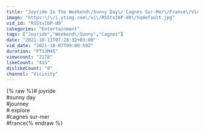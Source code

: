 ```yaml
---
title: "Joyride In The Weekend\/Sunny Day\/ Cagnes Sur-Mer\/France\/Vicinity"
image: "https:\/\/i.ytimg.com\/vi\/RS5txI6P-d0\/hqdefault.jpg"
vid_id: "RS5txI6P-d0"
categories: "Entertainment"
tags: ["Joyride","Weekend\/Sunny","Cagnes"]
date: "2021-10-11T07:28:32+03:00"
vid_date: "2021-10-07T09:00:59Z"
duration: "PT13M4S"
viewcount: "2178"
likeCount: "415"
dislikeCount: "0"
channel: "Vicinity"
---
```

{% raw %}# joyride<br />#sunny day<br />#journey<br /># explore<br />#cagnes sur-mer<br />#france{% endraw %}

